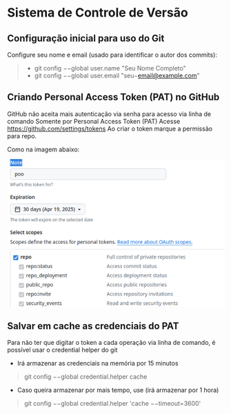 # Sistema de Controle de Versão

## Configuração inicial para uso do Git
Configure seu nome e email (usado para identificar o autor dos commits):
> - git config −−global user.name "Seu Nome Completo"
> - git config −−global user.email "seu−email@example.com"

## Criando Personal Access Token (PAT) no GitHub

GitHub não aceita mais autenticação via
senha para acesso via linha de comando
Somente por Personal Access Token (PAT)
Acesse https://github.com/settings/tokens
Ao criar o token marque a permissão
para repo.  

Como na imagem abaixo:  

![DUKE](token.png)

## Salvar em cache as credenciais do PAT

Para não ter que digitar o token a cada operação via linha de comando, é
possível usar o credential helper do git
-   Irá armazenar as credenciais na memória por 15 minutos  
> git config −−global credential.helper cache
-   Caso queira armazenar por mais tempo, use (irá armazenar por 1 hora)  
> git config −−global credential.helper 'cache −−timeout=3600'